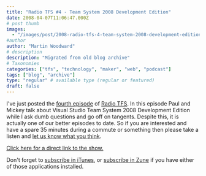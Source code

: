 ```yaml
---
title: "Radio TFS #4 - Team System 2008 Development Edition"
date: 2008-04-07T11:06:47.000Z
# post thumb
images:
  - "/images/post/2008-radio-tfs-4-team-system-2008-development-edition.jpg"
#author
author: "Martin Woodward"
# description
description: "Migrated from old blog archive"
# Taxonomies
categories: ["tfs", "technology", "maker", "web", "podcast"]
tags: ["blog", "archive"]
type: "regular" # available type (regular or featured)
draft: false
---
```

I've just posted the [fourth episode](http://www.radiotfs.com/2008/04/01/RadioTFS04VisualStudioTeamSystem2008DevelopmentEdition.aspx) of [Radio TFS](http://www.radiotfs.com/).  In this episode Paul and Mickey talk about Visual Studio Team System 2008 Development Edition while I ask dumb questions and go off on tangents.  Despite this, it is actually one of our better episodes to date.  So if you are interested and have a spare 35 minutes during a commute or something then please take a listen and [let us know what you think](mailto:radiotfs@gmail.com). 

[Click here for a direct link to the show.](http://feeds.feedburner.com/~r/radiotfs/~5/265545848/radiotfs_004.mp3) 

Don't forget to [subscribe in iTunes](http://phobos.apple.com/WebObjects/MZStore.woa/wa/viewPodcast?id=274094361), or [subscribe in Zune](zune://subscribe/?Radio%20TFS=http://feeds.feedburner.com/radiotfs) if you have either of those applications installed.